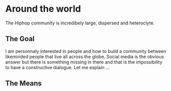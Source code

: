 # Around the world

The Hiphop community is incredibely large, dispersed and heteroclyte.

## The Goal

I am personnaly interested in people and how to build a community between likeminded people that live all across the globe. Social media is the obvious answer but there is something missing in there and that is the impossibility to have a constructive dialogue. Let me explain ... 

## The Means
